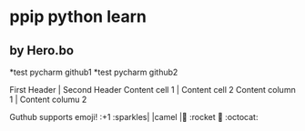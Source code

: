# ppip python learn
## by Hero.bo
*test pycharm github1
*test pycharm github2

First Header | Second Header
Content cell 1 | Content cell 2
Content column 1 | Content columu 2

Guthub supports emoji!
:+1 :sparkles| |camel |:tada:
:rocket :metal: :octocat:


